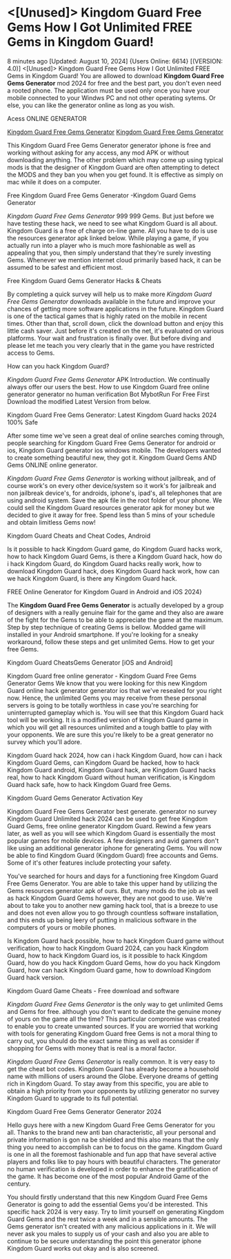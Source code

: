# <[Unused]> Kingdom Guard Free Gems How I Got Unlimited FREE Gems in Kingdom Guard!

8 minutes ago [Updated: August 10, 2024] {Users Online: 6614} [(VERSION: 4.0)] <[Unused]> Kingdom Guard Free Gems How I Got Unlimited FREE Gems in Kingdom Guard!  You are allowed to download **Kingdom Guard Free Gems Generator** mod 2024 for free and the best part, you don't even need a rooted phone. The application must be used only once you have your mobile connected to your Windws PC and not other operating sytems. Or else, you can like the generator online as long as you wish.

Acess ONLINE GENERATOR

[Kingdom Guard Free Gems Generator](http://tnpps.xyz/qb873tw)
[Kingdom Guard Free Gems Generator](http://tnpps.xyz/qb873tw)

This Kingdom Guard Free Gems Generator generator iphone is free and working without asking for any access, any mod APK or without downloading anything. The other problem which may come up using typical mods is that the designer of Kingdom Guard are often attempting to detect the MODS and they ban you when you get found. It is effective as simply on mac while it does on a computer. 

Free Kingdom Guard Free Gems Generator -Kingdom Guard Gems Generator

*Kingdom Guard Free Gems Generator* 999 999 Gems. But just before we have testing these hack, we need to see what Kingdom Guard is all about. Kingdom Guard is a free of charge on-line game. All you have to do is use the resources generator apk linked below. While playing a game, if you actually run into a player who is much more fashionable as well as appealing that you, then simply understand that they're surely investing Gems. Whenever we mention internet cloud primarily based hack, it can be assumed to be safest and efficient most.

Free Kingdom Guard Gems Generator Hacks & Cheats

By completing a quick survey will help us to make more *Kingdom Guard Free Gems Generator* downloads available in the future and improve your chances of getting more software applications in the future. Kingdom Guard is one of the tactical games that is highly rated on the mobile in recent times. Other than that, scroll down, click the download button and enjoy this little cash saver. Just before it's created on the net, it's evaluated on various platforms. Your wait and frustration is finally over. But before diving and please let me teach you very clearly that in the game you have restricted access to Gems.

How can you hack Kingdom Guard?

*Kingdom Guard Free Gems Generator* APK Introduction. We continually always offer our users the best. How to use Kingdom Guard free online generator generator no human verification Bot MybotRun For Free First Download the modified Latest Version from below. 

Kingdom Guard Free Gems Generator: Latest Kingdom Guard hacks 2024 100% Safe

After some time we've seen a great deal of online searches coming through, people searching for Kingdom Guard Free Gems Generator for android or ios, Kingdom Guard  generator ios windows mobile. The developers wanted to create something beautiful new, they got it. Kingdom Guard Gems AND Gems ONLINE online generator.

*Kingdom Guard Free Gems Generator* is working without jailbreak, and of course work's on every other device/system so it work's for jailbreak and non jailbreak device's, for androids, iphone's, ipad's, all telephones that are using android system. Save the apk file in the root folder of your phone. We could sell the Kingdom Guard resources generator apk for money but we decided to give it away for free. Spend less than 5 mins of your schedule and obtain limitless Gems now!

Kingdom Guard Cheats and Cheat Codes, Android

Is it possible to hack Kingdom Guard game, do Kingdom Guard hacks work, how to hack Kingdom Guard Gems, is there a Kingdom Guard hack, how do i hack Kingdom Guard, do Kingdom Guard hacks really work, how to download Kingdom Guard hack, does Kingdom Guard hack work, how can we hack Kingdom Guard, is there any Kingdom Guard hack.

FREE Online Generator for Kingdom Guard in Android and iOS 2024}

The **Kingdom Guard Free Gems Generator** is actually developed by a group of designers with a really genuine flair for the game and they also are aware of the fight for the Gems to be able to appreciate the game at the maximum. Step by step technique of creating Gems is bellow. Modded game will installed in your Android smartphone. If you're looking for a sneaky workaround, follow these steps and get unlimited Gems. How to get your free Gems.

Kingdom Guard CheatsGems Generator [iOS and Android]

Kingdom Guard free online generator - Kingdom Guard Free Gems Generator Gems We know that you were looking for this new Kingdom Guard online hack generator generator ios that we've resealed for you right now. Hence, the unlimited Gems you may receive from these personal servers is going to be totally worthless in case you're searching for uninterrupted gameplay which is. You will see that this Kingdom Guard hack tool will be working. It is a modified version of Kingdom Guard game in which you will get all resources unlimited and a tough battle to play with your opponents. We are sure this you're likely to be a great generator no survey which you'll adore. 

Kingdom Guard hack 2024, how can i hack Kingdom Guard, how can i hack Kingdom Guard Gems, can Kingdom Guard be hacked, how to hack Kingdom Guard android, Kingdom Guard hack, are Kingdom Guard hacks real, how to hack Kingdom Guard without human verification, is Kingdom Guard hack safe, how to hack Kingdom Guard free Gems.

Kingdom Guard Gems Generator Activation Key

Kingdom Guard Free Gems Generator best generate. generator no survey Kingdom Guard Unlimited hack 2024 can be used to get free Kingdom Guard Gems, free online generator Kingdom Guard. Rewind a few years later, as well as you will see which Kingdom Guard is essentially the most popular games for mobile devices. A few designers and avid gamers don't like using an additional generator iphone for generating Gems. You will now be able to find Kingdom Guard (Kingdom Guard) free accounts and Gems. Some of it's other features include protecting your safety.

You've searched for hours and days for a functioning free Kingdom Guard Free Gems Generator. You are able to take this upper hand by utilizing the Gems resources generator apk of ours. But, many mods do the job as well as hack Kingdom Guard Gems however, they are not good to use. We're about to take you to another new gaming hack tool, that is a breeze to use and does not even allow you to go through countless software installation, and this ends up being leery of putting in malicious software in the computers of yours or mobile phones.

Is Kingdom Guard hack possible, how to hack Kingdom Guard game without verification, how to hack Kingdom Guard 2024, can you hack Kingdom Guard, how to hack Kingdom Guard ios, is it possible to hack Kingdom Guard, how do you hack Kingdom Guard Gems, how do you hack Kingdom Guard, how can hack Kingdom Guard game, how to download Kingdom Guard hack version.

Kingdom Guard Game Cheats - Free download and software

*Kingdom Guard Free Gems Generator* is the only way to get unlimited Gems and Gems for free. although you don't want to dedicate the genuine money of yours on the game all the time? This particular compromise was created to enable you to create unwanted sources. If you are worried that working with tools for generating Kingdom Guard free Gems is not a moral thing to carry out, you should do the exact same thing as well as consider if shopping for Gems with money that is real is a moral factor.

*Kingdom Guard Free Gems Generator* is really common. It is very easy to get the cheat bot codes. Kingdom Guard has already become a household name with millions of users around the Globe. Everyone dreams of getting rich in Kingdom Guard. To stay away from this specific, you are able to obtain a high priority from your opponents by utilizing generator no survey Kingdom Guard to upgrade to its full potential.

Kingdom Guard Free Gems Generator Generator 2024

Hello guys here with a new Kingdom Guard Free Gems Generator for you all. Thanks to the brand new anti ban characteristic, all your personal and private information is gon na be shielded and this also means that the only thing you need to accomplish can be to focus on the game. Kingdom Guard is one in all the foremost fashionable and fun app that have several active players and folks like to pay hours with beautiful characters. The generator no human verification is developed in order to enhance the gratification of the game. It has become one of the most popular Android Game of the century.

You should firstly understand that this new Kingdom Guard Free Gems Generator is going to add the essential Gems you'd be interested. This specific hack 2024 is very easy. Try to limit yourself on generating Kingdom Guard Gems and the rest twice a week and in a sensible amounts. The Gems generator isn't created with any malicious applications in it. We will never ask you males to supply us of your cash and also you are able to continue to be secure understanding the point this generator iphone Kingdom Guard works out okay and is also screened.